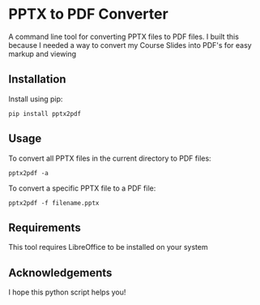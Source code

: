 # PPTX to PDF Converter

A command line tool for converting PPTX files to PDF files.
I built this because I needed a way to convert my Course Slides into PDF's for easy markup and viewing

## Installation

Install using pip:

```shell
pip install pptx2pdf
```

## Usage

To convert all PPTX files in the current directory to PDF files:

```shell
pptx2pdf -a

```

To convert a specific PPTX file to a PDF file:

```shell
pptx2pdf -f filename.pptx
```

## Requirements
This tool requires LibreOffice to be installed on your system

## Acknowledgements
I hope this python script helps you!
